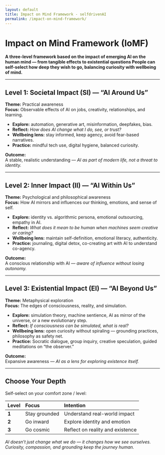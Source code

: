 ```yaml
---
layout: default
title: Impact on Mind Framework - selfdrivenAI
permalink: /impact-on-mind-framework/
---
```


# Impact on Mind Framework (IoMF)

**A three-level framework based on the impact of emerging AI on the human mind — from tangible effects to existential questions  People can self-select how deep they wish to go, balancing curiosity with wellbeing of mind.**

---

## Level 1: Societal Impact (SI) — “AI Around Us” 

**Theme:** Practical awareness  
**Focus:** Observable effects of AI on jobs, creativity, relationships, and learning.

- **Explore:** automation, generative art, misinformation, deepfakes, bias.  
- **Reflect:** *How does AI change what I do, see, or trust?*  
- **Wellbeing lens:** stay informed, keep agency, avoid fear-based narratives.  
- **Practice:** mindful tech use, digital hygiene, balanced curiosity.

**Outcome:**  
A stable, realistic understanding — *AI as part of modern life, not a threat to identity.*

---

## Level 2: Inner Impact (II) — “AI Within Us”

**Theme:** Psychological and philosophical awareness  
**Focus:** How AI mirrors and influences our thinking, emotions, and sense of self.

- **Explore:** identity vs. algorithmic persona, emotional outsourcing, empathy in AI.  
- **Reflect:** *What does it mean to be human when machines seem creative or caring?*  
- **Wellbeing lens:** maintain self-definition, emotional literacy, authenticity.  
- **Practice:** journaling, digital detox, co-creating art with AI to understand co-agency.

**Outcome:**  
A conscious relationship with AI — *aware of influence without losing autonomy.*

---

## Level 3: Existential Impact (EI) — “AI Beyond Us”

**Theme:** Metaphysical exploration  
**Focus:** The edges of consciousness, reality, and simulation.

- **Explore:** simulation theory, machine sentience, AI as mirror of the universe, or a new evolutionary step.  
- **Reflect:** *If consciousness can be simulated, what is real?*  
- **Wellbeing lens:** open curiosity without spiraling — grounding practices, philosophy as safety net.  
- **Practice:** Socratic dialogue, group inquiry, creative speculation, guided meditations on “the observer.”

**Outcome:**  
Expansive awareness — *AI as a lens for exploring existence itself.*

---

## Choose Your Depth

Self-select on your comfort zone / level:

| Level | Focus |  Intention |
|:------|:------|:-----------|
| **1** | Stay grounded | Understand real-world impact |
| **2** | Go inward | Explore identity and emotion |
| **3** | Go cosmic | Reflect on reality and existence |

*AI doesn’t just change what we do — it changes how we see ourselves.  
Curiosity, compassion, and grounding keep the journey human.*
